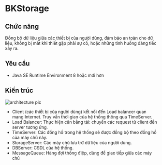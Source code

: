 # BKStorage
## Chức năng
Đồng bộ dữ liệu giữa các thiết bị của người dùng, đảm bảo an toàn cho dữ liệu, không bị mất khi thiết gặp phải sự cố, hoặc những tình huống đáng tiếc xảy ra.
## Yêu cầu
- Java SE Runtime Environment 8 hoặc mới hơn

## Kiến trúc
![architecture pic](https://uphinhnhanh.com/images/2017/03/08/architecture.png)
- Client (các thiết bị của người dùng) kết nối đến Load balancer quan mạng Internet. Truy vấn thời gian của hệ thống thông qua TimeServer.
- Load Balancer: Thực hiện cân bằng tải: chuyển các request từ client đến server tương ứng.
- TimeServer: Các đồng hồ trong hệ thống sẽ được đồng bộ theo đồng hồ của máy chủ này.
- StorageServer: Các máy chủ lưu trữ dữ liệu của người dùng.
- DBServer: CSDL của hệ thống.
- MessageQueue: Hàng đợi thông điệp, dùng để giao tiếp giữa các máy chủ
